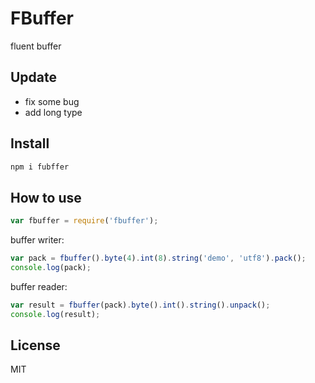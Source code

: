 # FBuffer
fluent buffer

## Update

*  fix some bug
*  add long type 

## Install

```js
npm i fubffer
```

## How to use

```js
var fbuffer = require('fbuffer');
```
buffer writer:
```js
var pack = fbuffer().byte(4).int(8).string('demo', 'utf8').pack();
console.log(pack);
```

buffer reader:
```js
var result = fbuffer(pack).byte().int().string().unpack();
console.log(result);
```

## License

MIT
